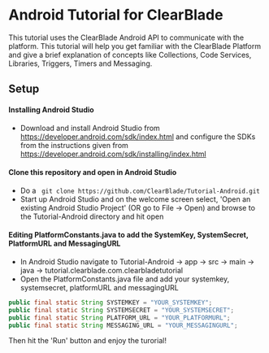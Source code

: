 # Android Tutorial for ClearBlade

This tutorial uses the ClearBlade Android API to communicate with the platform. This tutorial will help you get familiar with the ClearBlade Platform and give a brief explanation of concepts like Collections, Code Services, Libraries, Triggers, Timers and Messaging.

## Setup

#### Installing Android Studio
- Download and install Android Studio from <a href="http://example.com/" target="_blank">https://developer.android.com/sdk/index.html</a> and configure the SDKs from the instructions
given from <a href="http://example.com/" target="_blank">https://developer.android.com/sdk/installing/index.html</a>

#### Clone this repository and open in Android Studio
- Do a ``` git clone https://github.com/ClearBlade/Tutorial-Android.git```
- Start up Android Studio and on the welcome screen select, 'Open an existing Android Studio Project' (OR go to File -> Open) and 
browse to the Tutorial-Android directory and hit open

#### Editing PlatformConstants.java to add the SystemKey, SystemSecret, PlatformURL and MessagingURL
- In Android Studio navigate to Tutorial-Android -> app -> src -> main -> java -> tutorial.clearblade.com.clearbladetutorial
- Open the PlatformConstants.java file and add your systemkey, systemsecret, platformURL and messagingURL
```java
public final static String SYSTEMKEY = "YOUR_SYSTEMKEY";
public final static String SYSTEMSECRET = "YOUR_SYSTEMSECRET";
public final static String PLATFORM_URL = "YOUR_PLATFORMURL";
public final static String MESSAGING_URL = "YOUR_MESSAGINGURL";
```

Then hit the 'Run' button and enjoy the turorial! 
